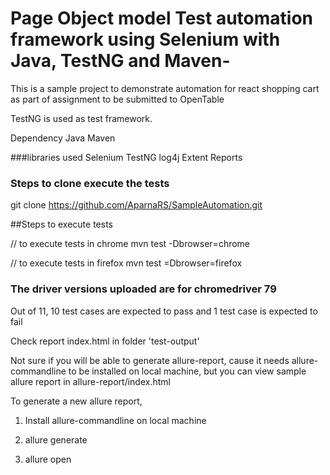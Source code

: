 # Page Object model Test automation framework using Selenium with Java, TestNG and Maven-
This is a sample project to demonstrate automation for react shopping cart as part of assignment to be submitted to OpenTable

TestNG is used as test framework.

Dependency
Java
Maven

###libraries used
Selenium
TestNG
log4j
Extent Reports

### Steps to clone execute the tests

git clone https://github.com/AparnaRS/SampleAutomation.git

##Steps to execute tests

// to execute tests in chrome
mvn test -Dbrowser=chrome     

// to execute tests in firefox
mvn test =Dbrowser=firefox     


### The driver versions uploaded are for chromedriver 79 

Out of 11, 10 test cases are expected to pass and 1 test case is expected to fail

Check report index.html in folder 'test-output'

Not sure if you will be able to generate allure-report, cause it needs allure-commandline to be installed on local machine, but you can view sample allure report in allure-report/index.html

To generate a new allure report, 
1. Install allure-commandline on local machine

2. allure generate

3. allure open
